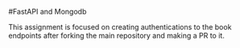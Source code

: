 #FastAPI and Mongodb

This assignment is focused on creating authentications to the book endpoints after forking the main repository and making a PR to it.
